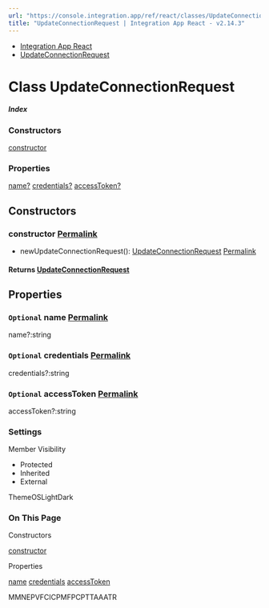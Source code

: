 ```yaml
---
url: "https://console.integration.app/ref/react/classes/UpdateConnectionRequest.html"
title: "UpdateConnectionRequest | Integration App React - v2.14.3"
---
```


- [Integration App React](https://console.integration.app/ref/react/index.html)
- [UpdateConnectionRequest](https://console.integration.app/ref/react/classes/UpdateConnectionRequest.html)

# Class UpdateConnectionRequest

##### Index

### Constructors

[constructor](https://console.integration.app/ref/react/classes/UpdateConnectionRequest.html#constructor)

### Properties

[name?](https://console.integration.app/ref/react/classes/UpdateConnectionRequest.html#name) [credentials?](https://console.integration.app/ref/react/classes/UpdateConnectionRequest.html#credentials) [accessToken?](https://console.integration.app/ref/react/classes/UpdateConnectionRequest.html#accesstoken)

## Constructors

### constructor [Permalink](https://console.integration.app/ref/react/classes/UpdateConnectionRequest.html\#constructor)

- newUpdateConnectionRequest(): [UpdateConnectionRequest](https://console.integration.app/ref/react/classes/UpdateConnectionRequest.html) [Permalink](https://console.integration.app/ref/react/classes/UpdateConnectionRequest.html#constructorupdateconnectionrequest)



#### Returns [UpdateConnectionRequest](https://console.integration.app/ref/react/classes/UpdateConnectionRequest.html)


## Properties

### `Optional` name [Permalink](https://console.integration.app/ref/react/classes/UpdateConnectionRequest.html\#name)

name?:string

### `Optional` credentials [Permalink](https://console.integration.app/ref/react/classes/UpdateConnectionRequest.html\#credentials)

credentials?:string

### `Optional` accessToken [Permalink](https://console.integration.app/ref/react/classes/UpdateConnectionRequest.html\#accesstoken)

accessToken?:string

### Settings

Member Visibility

- Protected
- Inherited
- External

ThemeOSLightDark

### On This Page

Constructors

[constructor](https://console.integration.app/ref/react/classes/UpdateConnectionRequest.html#constructor)

Properties

[name](https://console.integration.app/ref/react/classes/UpdateConnectionRequest.html#name) [credentials](https://console.integration.app/ref/react/classes/UpdateConnectionRequest.html#credentials) [accessToken](https://console.integration.app/ref/react/classes/UpdateConnectionRequest.html#accesstoken)

MMNEPVFCICPMFPCPTTAAATR